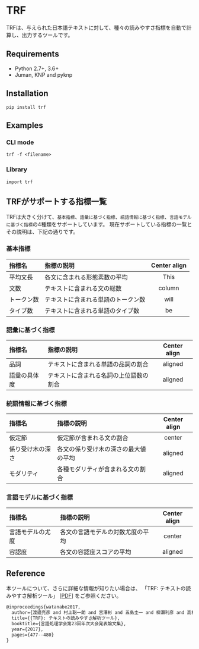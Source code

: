 # TRF
TRFは、与えられた日本語テキストに対して、種々の読みやすさ指標を自動で計算し、出力するツールです。

## Requirements

+ Python 2.7+, 3.6+
+ Juman, KNP and pyknp

## Installation

```
pip install trf
```

## Examples

### CLI mode 

```
trf -f <filename>
```

### Library

```
import trf
```

## TRFがサポートする指標一覧
TRFは大きく分けて、`基本指標`、`語彙に基づく指標`、`統語情報に基づく指標`、`言語モデルに基づく指標`の4種類をサポートしています。
現在サポートしている指標の一覧とその説明は、下記の通りです。

### 基本指標

| 指標名 | 指標の説明 | Center align |
|:-----------|:-----------|:------------:|
| 平均文長   | 各文に含まれる形態素数の平均 |     This     |
| 文数       | テキストに含まれる文の総数   |    column    |
| トークン数 | テキストに含まれる単語のトークン数 |     will     |
| タイプ数   | テキストに含まれる単語のタイプ数 |      be      |

### 語彙に基づく指標

| 指標名 | 指標の説明 | Center align |
|:-----------|:-----------|:------------:| 
| 品詞 | テキストに含まれる単語の品詞の割合 |   aligned    | 
| 語彙の具体度 | テキストに含まれる名詞の上位語数の割合 |   aligned    |  

### 統語情報に基づく指標

| 指標名 | 指標の説明 | Center align |
|:-----------|:-----------|:------------:| 
| 仮定節 | 仮定節が含まれる文の割合 |    center    |
| 係り受け木の深さ | 各文の係り受け木の深さの最大値の平均 |   aligned    |
| モダリティ | 各種モダリティが含まれる文の割合 |   aligned    | 

### 言語モデルに基づく指標

| 指標名 | 指標の説明 | Center align |
|:-----------|:-----------|:------------:| 
| 言語モデルの尤度 | 各文の言語モデルの対数尤度の平均 |    center    |
| 容認度 | 各文の容認度スコアの平均 |   aligned    |  

## Reference
本ツールについて、さらに詳細な情報が知りたい場合は、
「TRF: テキストの読みやすさ解析ツール」 [[PDF](http://www.anlp.jp/proceedings/annual_meeting/2017/pdf_dir/P6-6.pdf)] をご参照ください。

```tex
@inproceedings{watanabe2017,
  author={渡邉亮彦 and 村上聡一朗 and 宮澤彬 and 五島圭一 and 柳瀬利彦 and 高村大也 and 宮尾祐介},
  title={{TRF}: テキストの読みやすさ解析ツール},
  booktitle={言語処理学会第23回年次大会発表論文集},
  year={2017},
  pages={477--480}
}
```
